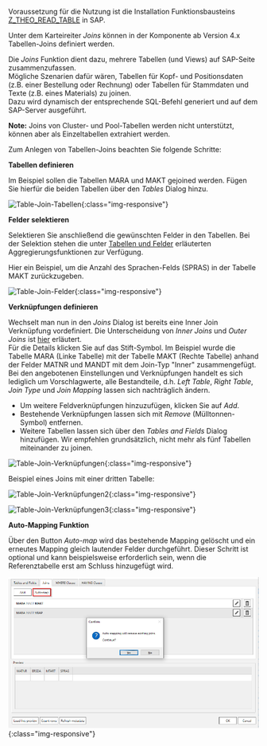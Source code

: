Voraussetzung für die Nutzung ist die Installation Funktionsbausteins [Z_THEO_READ_TABLE](../sap-customizing/funktionsbaustein-fuer-table-extraktion) in SAP.

Unter dem Karteireiter *Joins* können in der Komponente ab Version 4.x Tabellen-Joins definiert werden.

Die *Joins* Funktion dient dazu, mehrere Tabellen (und Views) auf SAP-Seite zusammenzufassen.  <br>
Mögliche Szenarien dafür wären, Tabellen für Kopf- und Positionsdaten (z.B. einer Bestellung oder Rechnung) oder Tabellen für Stammdaten und Texte (z.B. eines Materials) zu joinen. <br>
Dazu wird dynamisch der entsprechende SQL-Befehl generiert und auf dem SAP-Server ausgeführt. <br>

<div class="alert alert-info">
  <i class="fas fa-info-circle"></i> <strong>Note:</strong> Joins von Cluster- und Pool-Tabellen werden nicht unterstützt, können aber als Einzeltabellen extrahiert werden.
</div>

Zum Anlegen von Tabellen-Joins beachten Sie folgende Schritte:

**Tabellen definieren**

Im Beispiel sollen die Tabellen MARA und MAKT gejoined werden. Fügen Sie hierfür die beiden Tabellen über den *Tables* Dialog hinzu. 

![Table-Join-Tabellen](/img/content/join_tabellen_auswählen.png){:class="img-responsive"}

**Felder selektieren**

Selektieren Sie anschließend die gewünschten Felder in den Tabellen. Bei der Selektion stehen die unter [Tabellen und Felder](./tabellen_und_felder) erläuterten Aggregierungsfunktionen zur Verfügung. 

Hier ein Beispiel, um die Anzahl des Sprachen-Felds (SPRAS) in der Tabelle MAKT zurückzugeben.   

![Table-Join-Felder](/img/content/join_felder_auswählen.png){:class="img-responsive"}

**Verknüpfungen definieren**

Wechselt man nun in den *Joins* Dialog ist bereits eine Inner Join Verknüpfung vordefiniert. Die Unterscheidung von *Inner Joins* und *Outer Joins* ist [hier](https://help.sap.com/doc/saphelp_tm80/8.0/de-DE/cf/21ec77446011d189700000e8322d00/content.htm?no_cache=true) erläutert. <br>
Für die Details klicken Sie auf das Stift-Symbol. Im Beispiel wurde die Tabelle MARA (Linke Tabelle) mit der Tabelle MAKT (Rechte Tabelle) anhand der Felder MATNR und MANDT mit dem Join-Typ "Inner" zusammengefügt. <br>
Bei den angebotenen Einstellungen und Verknüpfungen handelt es sich lediglich um Vorschlagwerte, alle Bestandteile, d.h. *Left Table*, *Right Table*, *Join Type* und *Join Mapping* lassen sich nachträglich ändern. <br>
- Um weitere Feldverknüpfungen hinzuzufügen, klicken Sie auf *Add*. 
- Bestehende Verknüpfungen lassen sich mit *Remove* (Mülltonnen-Symbol) entfernen. 
- Weitere Tabellen lassen sich über den *Tables and Fields* Dialog hinzufügen. Wir empfehlen grundsätzlich, nicht mehr als fünf Tabellen miteinander zu joinen.    

![Table-Join-Verknüpfungen](/img/content/join_verknüpfungen_01.png){:class="img-responsive"}

Beispiel eines Joins mit einer dritten Tabelle:

![Table-Join-Verknüpfungen2](/img/content/join_verknüpfungen_02.png){:class="img-responsive"}

![Table-Join-Verknüpfungen3](/img/content/join_verknüpfungen_03.png){:class="img-responsive"}

   
**Auto-Mapping Funktion**

Über den Button *Auto-map* wird das bestehende Mapping gelöscht und ein erneutes Mapping gleich lautender Felder durchgeführt. Dieser Schritt ist optional und kann beispielsweise erforderlich sein, wenn die Referenztabelle erst am Schluss hinzugefügt wird.     

![Table-Join-Automapping](/img/content/join_automap.png){:class="img-responsive"}
